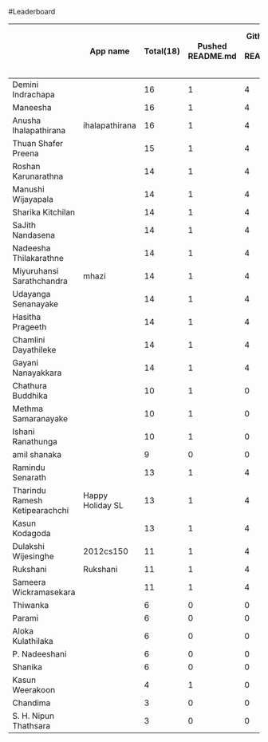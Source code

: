 #Leaderboard

|                                | App name         | Total(18) | Pushed README.md | Github Idea ( On README.md ) | Data source/Data handling clearly specified | Pushing app's code | Jam #1 | Jam #2 | Jam #3 |
|--------------------------------|------------------|-----------|------------------|------------------------------|---------------------------------------------|--------------------|--------|--------|--------|
| Demini Indrachapa              |                  | 16        | 1                | 4                            | 0                                           | 2                  | 3      | 3      | 3      |
| Maneesha                       |                  | 16        | 1                | 4                            | 0                                           | 2                  | 3      | 3      | 3      |
| Anusha Ihalapathirana          | ihalapathirana   | 16        | 1                | 4                            | 2                                           | 0                  | 3      | 3      | 3      |
| Thuan Shafer Preena            |                  | 15        | 1                | 4                            | 1                                           | 0                  | 3      | 3      | 3      |
| Roshan Karunarathna            |                  | 14        | 1                | 4                            | 0                                           | 0                  | 3      | 3      | 3      |
| Manushi Wijayapala             |                  | 14        | 1                | 4                            | 0                                           | 0                  | 3      | 3      | 3      |
| Sharika Kitchilan              |                  | 14        | 1                | 4                            | 0                                           | 0                  | 3      | 3      | 3      |
| SaJith Nandasena               |                  | 14        | 1                | 4                            | 0                                           | 0                  | 3      | 3      | 3      |
| Nadeesha Thilakarathne         |                  | 14        | 1                | 4                            | 0                                           | 0                  | 3      | 3      | 3      |
| Miyuruhansi Sarathchandra      | mhazi            | 14        | 1                | 4                            | 0                                           | 0                  | 3      | 3      | 3      |
| Udayanga Senanayake            |                  | 14        | 1                | 4                            | 0                                           | 0                  | 3      | 3      | 3      |
| Hasitha Prageeth               |                  | 14        | 1                | 4                            | 0                                           | 0                  | 3      | 3      | 3      |
| Chamlini Dayathileke           |                  | 14        | 1                | 4                            | 0                                           | 0                  | 3      | 3      | 3      |
| Gayani Nanayakkara             |                  | 14        | 1                | 4                            | 0                                           | 0                  | 3      | 3      | 3      |
| Chathura Buddhika              |                  | 10        | 1                | 0                            | 0                                           | 0                  | 3      | 3      | 3      |
| Methma Samaranayake            |                  | 10        | 1                | 0                            | 0                                           | 0                  | 3      | 3      | 3      |
| Ishani Ranathunga              |                  | 10        | 1                | 0                            | 0                                           | 0                  | 3      | 3      | 3      |
| amil shanaka                   |                  | 9         | 0                | 0                            | 0                                           | 0                  | 3      | 3      | 3      |
| Ramindu Senarath               |                  | 13        | 1                | 4                            | 2                                           | 0                  | 3      | 0      | 3      |
| Tharindu Ramesh Ketipearachchi | Happy Holiday SL | 13        | 1                | 4                            | 0                                           | 2                  | 3      | 3      | 0      |
| Kasun Kodagoda                 |                  | 13        | 1                | 4                            | 2                                           | 0                  | 3      | 3      | 0      |
| Dulakshi Wijesinghe            | 2012cs150        | 11        | 1                | 4                            | 0                                           | 0                  | 3      | 0      | 3      |
| Rukshani                       | Rukshani         | 11        | 1                | 4                            | 0                                           | 0                  | 0      | 3      | 3      |
| Sameera Wickramasekara         |                  | 11        | 1                | 4                            | 0                                           | 0                  | 3      | 0      | 3      |
| Thiwanka                       |                  | 6         | 0                | 0                            | 0                                           | 0                  | 0      | 3      | 3      |
| Parami                         |                  | 6         | 0                | 0                            | 0                                           | 0                  | 0      | 3      | 3      |
| Aloka Kulathilaka              |                  | 6         | 0                | 0                            | 0                                           | 0                  | 0      | 3      | 3      |
| P. Nadeeshani                  |                  | 6         | 0                | 0                            | 0                                           | 0                  | 3      | 0      | 3      |
| Shanika                        |                  | 6         | 0                | 0                            | 0                                           | 0                  | 0      | 3      | 3      |
| Kasun Weerakoon                |                  | 4         | 1                | 0                            | 0                                           | 0                  | 3      | 0      | 0      |
| Chandima                       |                  | 3         | 0                | 0                            | 0                                           | 0                  | 0      | 0      | 3      |
| S. H. Nipun Thathsara          |                  | 3         | 0                | 0                            | 0                                           | 0                  | 0      | 0      | 3      |
